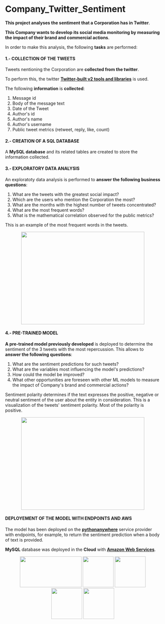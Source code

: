 # Company_Twitter_Sentiment

**This project analyses the sentiment that a Corporation has in Twitter**.

**This Company wants to develop its social media monitoring by measuring the impact of their brand and commercial actions**.

In order to make this analysis, the following **tasks** are performed:

#### 1.- COLLECTION OF THE TWEETS

Tweets nentioning the Corporation are **collected from the twitter**. 

To perform this, the twitter [**Twitter-built v2 tools and libraries**](https://developer.twitter.com/en/docs/twitter-api/tools-and-libraries/v2) is used.

The following **information** is **collected**:

1. Message id
2. Body of the message text
3. Date of the Tweet 
4. Author's id 
5. Author's name
6. Author's username
7. Public tweet metrics (retweet, reply, like, count)

#### 2.- CREATION OF A SQL DATABASE

A **MySQL database** and its related tables are created to store the information collected.

#### 3.- EXPLORATORY DATA ANALYSIS

An exploratoty data analysis is performed to **answer the following business questions**:

1. What are the tweets with the greatest social impact?
2. Which are the users who mention the Corporation the most?
3. What are the months with the highest number of tweets concentrated?
4. What are the most frequent words?
5. What is the mathematical correlation observed for the public metrics?

This is an example of the most frequent words in the tweets.

<p align="center">
<img src="https://github.com/mchamochin1/Company_Twitter_Sentiment-/blob/main/images/output.png" alt="" width="400" height="300" /> 
</p>

#### 4.- PRE-TRAINED MODEL

**A pre-trained model previously developed** is deployed to determine the sentiment of the 3 tweets with the most repercussion. This allows to **answer the following questions**:

1. What are the sentiment predictions for such tweets? 
2. What are the variables most influencing the model's predictions?
3. How could the model be improved?
4. What other opportunities are foreseen with other ML models to measure the impact of Company's brand and commercial actions?

Sentiment polarity determines if the text expresses the positive, negative or neutral sentiment of the user about the entity in consideration. This is a visualization of the tweets' sentiment polarity. Most of the polarity is positive. 

<p align="center">
<img src="https://github.com/mchamochin1/Company_Twitter_Sentiment-/blob/main/images/Sentiment.png" alt="" width="400" height="300" /> 
</p>

#### DEPLOYEMENT OF THE MODEL WITH ENDPOINTS AND AWS

The model has been deployed on the [**pythonanywhere**](https://www.pythonanywhere.com/) service provider with endpoints, for example, to return the sentiment prediction when a body of text is provided.

**MySQL** database was deployed in the **Cloud** with [**Amazon Web Services**](https://aws.amazon.com/).
<p align="center">
<img src="https://github.com/mchamochin1/Company_Twitter_Sentiment-/blob/main/images/pythonanywhere.png" alt="" width="200" height="100" /> <img src="https://github.com/mchamochin1/Company_Twitter_Sentiment-/blob/main/images/AWS.png" alt="" width="100" height="100" /> <img src="https://github.com/mchamochin1/Company_Twitter_Sentiment-/blob/main/images/mysql.png" alt="" width="100" height="100" /> <img src="https://github.com/mchamochin1/Company_Twitter_Sentiment-/blob/main/images/twitter.png" alt="" width="100" height="100" /> <img src="https://github.com/mchamochin1/Company_Twitter_Sentiment-/blob/main/images/machine-learning.jpg" alt="" width="100" height="100" />
</p>
